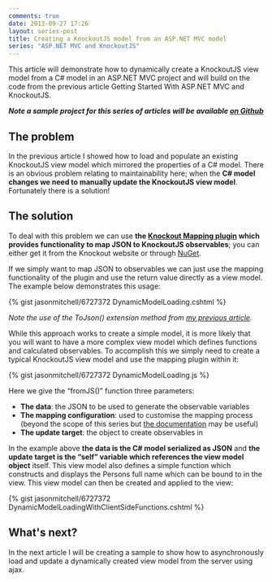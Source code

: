 ```yaml
---
comments: true
date: 2013-09-27 17:26
layout: series-post
title: Creating a KnockoutJS model from an ASP.NET MVC model
series: "ASP.NET MVC and KnockoutJS"
---
```


This article will demonstrate how to dynamically create a KnockoutJS view model from a C# model in an ASP.NET MVC
project and will build on the code from the previous article Getting Started With ASP.NET MVC and KnockoutJS.

_**Note a sample project for this series of articles will be available [on Github](https://github.com/jasonmitchell/aspnetmvc-knockoutjs-quickstart)**_

## The problem
In the previous article I showed how to load and populate an existing KnockoutJS view model which mirrored the
properties of a C# model. There is an obvious problem relating to maintainability here; when the **C# model changes
we need to manually update the KnockoutJS view model**. Fortunately there is a solution!

## The solution
To deal with this problem we can use **the [Knockout Mapping plugin](http://knockoutjs.com/documentation/plugins-mapping.html)
which provides functionality to map JSON to KnockoutJS observables**; you can either get it from the Knockout website
or through [NuGet](http://www.nuget.org/packages/Knockout.Mapping/).

If we simply want to map JSON to observables we can just use the mapping functionality of the plugin and use
the return value directly as a view model. The example below demonstrates this usage:

{% gist jasonmitchell/6727372 DynamicModelLoading.cshtml %}

_Note the use of the ToJson() extension method from [my previous article](/blog/getting-started-with-aspnet-mvc-and-knockoutjs/)._

While this approach works to create a simple model, it is more likely that you will want to have a more complex view
model which defines functions and calculated observables. To accomplish this we simply need to create a typical KnockoutJS
view model and use the mapping plugin within it:

{% gist jasonmitchell/6727372 DynamicModelLoading.js %}

Here we give the “fromJS()” function three parameters:

* **The data**: the JSON to be used to generate the observable variables
* **The mapping configuration**: used to customise the mapping process (beyond the scope of this series but
[the documentation](http://knockoutjs.com/documentation/plugins-mapping.html) may be useful)
* **The update target**: the object to create observables in


In the example above **the data is the C# model serialized as JSON** and **the update target is the “self” variable which
references the view model object** itself. This view model also defines a simple function which constructs and displays
the Persons full name which can be bound to in the view. This view model can then be created and applied to the view:

{% gist jasonmitchell/6727372 DynamicModelLoadingWithClientSideFunctions.cshtml %}

## What's next?
In the next article I will be creating a sample to show how to asynchronously load and update a dynamically created view
model from the server using ajax.
